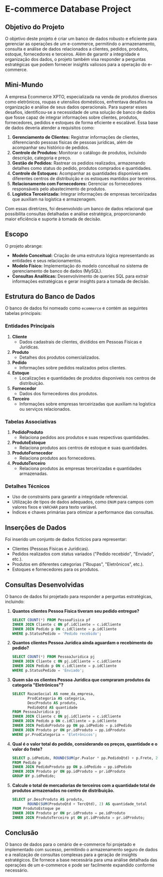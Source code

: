 # E-commerce Database Project

## Objetivo do Projeto
O objetivo deste projeto é criar um banco de dados robusto e eficiente para gerenciar as operações de um e-commerce, permitindo o armazenamento, consulta e análise de dados relacionados a clientes, pedidos, produtos, estoque, fornecedores e terceiros. Além de garantir a integridade e organização dos dados, o projeto também visa responder a perguntas estratégicas que podem fornecer insights valiosos para a operação do e-commerce.

## Mini-Mundo
A empresa Ecommerce XPTO, especializada na venda de produtos diversos como eletrônicos, roupas e utensílios domésticos, enfrentava desafios na organização e análise de seus dados operacionais. Para superar esses desafios, identificou-se a necessidade de uma solução de banco de dados que fosse capaz de integrar informações sobre clientes, produtos, fornecedores, pedidos e estoques de forma eficiente e escalável. Essa base de dados deveria atender a requisitos como:

1. **Gerenciamento de Clientes:** Registrar informações de clientes, diferenciando pessoas físicas de pessoas jurídicas, além de acompanhar seu histórico de pedidos.
2. **Controle de Produtos:** Monitorar o catálogo de produtos, incluindo descrição, categoria e preço.
3. **Gestão de Pedidos:** Rastrear os pedidos realizados, armazenando detalhes como status do pedido, produtos comprados e quantidades.
4. **Controle de Estoques:** Acompanhar as quantidades disponíveis em diferentes centros de distribuição e os estoques mantidos por terceiros.
5. **Relacionamento com Fornecedores:** Gerenciar os fornecedores responsáveis pelo abastecimento de produtos.
6. **Logística Terceirizada:** Integrar informações de empresas terceirizadas que auxiliam na logística e armazenagem.

Com essas diretrizes, foi desenvolvido um banco de dados relacional que possibilita consultas detalhadas e análise estratégica, proporcionando maior eficiência e suporte à tomada de decisão.

## Escopo
O projeto abrange:
- **Modelo Conceitual:** Criação de uma estrutura lógica representando as entidades e seus relacionamentos.
- **Modelo Físico:** Implementação do modelo conceitual no sistema de gerenciamento de banco de dados (MySQL).
- **Consultas Analíticas:** Desenvolvimento de queries SQL para extrair informações estratégicas e gerar insights para a tomada de decisão.

## Estrutura do Banco de Dados
O banco de dados foi nomeado como `ecommerce` e contém as seguintes tabelas principais:

### Entidades Principais
1. **Cliente**
   - Dados cadastrais de clientes, divididos em Pessoas Físicas e Jurídicas.
2. **Produto**
   - Detalhes dos produtos comercializados.
3. **Pedido**
   - Informações sobre pedidos realizados pelos clientes.
4. **Estoque**
   - Localizações e quantidades de produtos disponíveis nos centros de distribuição.
5. **Fornecedor**
   - Dados dos fornecedores dos produtos.
6. **Terceiro**
   - Informações sobre empresas terceirizadas que auxiliam na logística ou serviços relacionados.

### Tabelas Associativas
1. **PedidoProduto**
   - Relaciona pedidos aos produtos e suas respectivas quantidades.
2. **ProdutoEstoque**
   - Relaciona produtos aos centros de estoque e suas quantidades.
3. **ProdutoFornecedor**
   - Relaciona produtos aos fornecedores.
4. **ProdutoTerceiro**
   - Relaciona produtos às empresas terceirizadas e quantidades armazenadas.

### Detalhes Técnicos
- Uso de constraints para garantir a integridade referencial.
- Utilização de tipos de dados adequados, como `ENUM` para campos com valores fixos e `VARCHAR` para texto variável.
- Índices e chaves primárias para otimizar a performance das consultas.

## Inserções de Dados
Foi inserido um conjunto de dados fictícios para representar:
- Clientes (Pessoas Físicas e Jurídicas).
- Pedidos realizados com status variados ("Pedido recebido", "Enviado", etc.).
- Produtos em diferentes categorias ("Roupas", "Eletrônicos", etc.).
- Estoques e fornecedores para os produtos.

## Consultas Desenvolvidas
O banco de dados foi projetado para responder a perguntas estratégicas, incluindo:

1. **Quantos clientes Pessoa Física tiveram seu pedido entregue?**
   ```sql
   SELECT COUNT(*) FROM PessoaFisica pf
   INNER JOIN Cliente c ON pf.idCliente = c.idCliente
   INNER JOIN Pedido p ON c.idCliente = p.idCliente
   WHERE p.StatusPedido = 'Pedido recebido';
   ```

2. **Quantos clientes Pessoa Jurídica ainda aguardam o recebimento do pedido?**
   ```sql
   SELECT COUNT(*) FROM PessoaJuridica pj
   INNER JOIN Cliente c ON pj.idCliente = c.idCliente
   INNER JOIN Pedido p ON c.idCliente = p.idCliente
   WHERE p.StatusPedido = 'Enviado';
   ```

3. **Quem são os clientes Pessoa Jurídica que compraram produtos da categoria "Eletrônicos"?**
   ```sql
   SELECT RazaoSocial AS nome_da_empresa,
          ProdCategoria AS categoria,
          DescProduto AS produto,
          PedidoQtd AS quantidade
   FROM PessoaJuridica pj
   INNER JOIN Cliente c ON pj.idCliente = c.idCliente
   INNER JOIN Pedido p ON c.idCliente = p.idCliente
   INNER JOIN PedidoProduto pp ON pp.idPedido = p.idPedido
   INNER JOIN Produto pr ON pr.idProduto = pp.idProduto
   WHERE pr.ProdCategoria = 'Eletrônicos';
   ```

4. **Qual é o valor total do pedido, considerando os preços, quantidade e o valor do frete?**
   ```sql
   SELECT p.idPedido, ROUND(SUM(pr.Pvalor * pp.PedidoQtd) + p.Frete, 2) AS valor_total
   FROM Pedido p
   INNER JOIN PedidoProduto pp ON p.idPedido = pp.idPedido
   INNER JOIN Produto pr ON pp.idProduto = pr.idProduto
   GROUP BY p.idPedido;
   ```

5. **Calcule o total de mercadorias de terceiros com a quantidade total de produtos armazenados no centro de distribuição.**
   ```sql
   SELECT pr.DescProduto AS produto,
          ROUND(SUM(ProdutoQtd + TercQtd), 2) AS quantidade_total
   FROM ProdutoEstoque pe
   INNER JOIN Produto pr ON pr.idProduto = pe.idProduto
   INNER JOIN ProdutoTerceiro pt ON pt.idProduto = pr.idProduto;
   ```

## Conclusão
O banco de dados para o cenário de e-commerce foi projetado e implementado com sucesso, permitindo o armazenamento seguro de dados e a realização de consultas complexas para a geração de insights estratégicos. Ele fornece a base necessária para uma análise detalhada das operações de um e-commerce e pode ser facilmente expandido conforme necessário.

